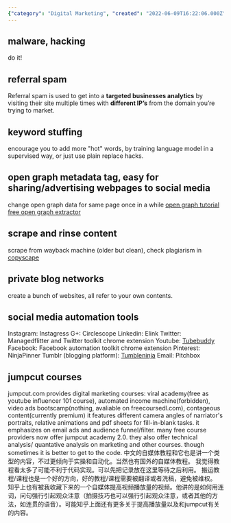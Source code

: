 ```yaml
---
{"category": "Digital Marketing", "created": "2022-06-09T16:22:06.000Z", "date": "2022-06-09 16:22:06", "description": "This article discusses the importance of improving digital marketing strategies using techniques like website analytics, SEO, and mentions Jumpcut.com as a platform that offers courses in these areas to help businesses enhance their online presence.", "modified": "2022-12-17T20:32:14.620Z", "tags": ["courses", "entrepreneurship", "social media"], "title": "Jumpcut analysis, social media marketing, blackhat SEO"}
---
```

## malware, hacking
do it!
## referral spam
Referral spam is used to get into a **targeted businesses analytics** by visiting their
site multiple times with **different IP’s** from the domain you’re trying to market.
## keyword stuffing
encourage you to add more "hot" words, by training language model in a supervised way, or just use plain replace hacks.
## open graph metadata tag, easy for sharing/advertising webpages to social media
change open graph data for same page once in a while
[open graph tutorial](https://www.freecodecamp.org/news/what-is-open-graph-and-how-can-i-use-it-for-my-website/#:~:text=Open%20Graph%20is%20an%20internet%20protocol%20that%20was,as%20specific%20as%20the%20duration%20of%20a%20video.)
[free open graph extractor](https://opengraphr.com/)
## scrape and rinse content
scrape from wayback machine (older but clean), check plagiarism in [copyscape](https://www.copyscape.com/)
## private blog networks
create a bunch of websites, all refer to your own contents.
## social media automation tools
Instagram: Instagress
G+: Circlescope
Linkedin: Elink
Twitter: Managedflitter and Twitter toolkit
chrome extension
Youtube: [Tubebuddy](https://www.tubebuddy.com/)
Facebook: Facebook automation toolkit
chrome extension
Pinterest: NinjaPinner
Tumblr (blogging platform): [Tumbleninja](https://tumbleninja.software.informer.com/)
Email: Pitchbox
## jumpcut courses
jumpcut.com provides digital marketing courses:
viral academy(free as youtube influencer 101 course), automated income machine(forbidden), video ads bootscamp(nothing, avaliable on freecoursedl.com), contageous content(currently premium)
it features different camera angles of narriator's portraits, relative animations and pdf sheets for fill-in-blank tasks. it emphasizes on email ads and audience funnel/filter.
many free course providers now offer jumpcut academy 2.0. they also offer technical analysis/ quantative analysis on marketing and other courses. though sometimes it is better to get to the code.
中文的自媒体教程和它也是讲一个类型的内容，不过更倾向于实操和自动化。当然也有国外的自媒体教程。
我觉得教程看太多了可能不利于代码实现。可以先把记录放在这里等待之后利用。
搬运教程/课程也是一个好的方向，好的教程/课程需要被翻译或者洗稿，避免被维权。
知乎上也有被我收藏下来的一个自媒体提高视频播放量的视频。他讲的是如何用连词，问句强行引起观众注意（拍摄技巧也可以强行引起观众注意，或者其他的方法，如连贯的语音）。可能知乎上面还有更多关于提高播放量以及和jumpcut有关的内容。